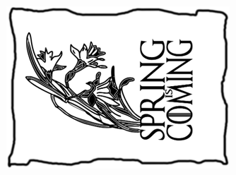 
![spring is coming](https://github.com/tanju-b/Graphics/blob/master/Silhouette%20Cutter/Spring%20Is%20Coming/SpringIsComing.png)
